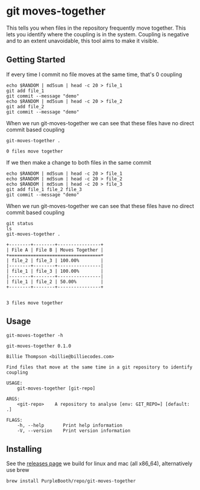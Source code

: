 # git moves-together

This tells you when files in the repository frequently move together.
This lets you identify where the coupling is in the system. Coupling is
negative and to an extent unavoidable, this tool aims to make it
visible.

## Getting Started

If every time I commit no file moves at the same time, that's 0 coupling

``` shell,script(name="no-coupling-setup",expected_exit_code=0)
echo $RANDOM | md5sum | head -c 20 > file_1
git add file_1
git commit --message "demo"
echo $RANDOM | md5sum | head -c 20 > file_2
git add file_2
git commit --message "demo"
```

When we run git-moves-together we can see that these files have no
direct commit based coupling

``` shell,script(name="no-coupling",expected_exit_code=0)
git-moves-together .
```

``` text,verify(script_name="no-coupling",stream=stdout)
0 files move together
```

If we then make a change to both files in the same commit

``` shell,script(name="coupling-setup",expected_exit_code=0)
echo $RANDOM | md5sum | head -c 20 > file_1
echo $RANDOM | md5sum | head -c 20 > file_2
echo $RANDOM | md5sum | head -c 20 > file_3
git add file_1 file_2 file_3
git commit --message "demo"
```

When we run git-moves-together we can see that these files have no
direct commit based coupling

``` shell,script(name="coupling",expected_exit_code=0)
git status
ls
git-moves-together .
```

``` text,verify(script_name="coupling",stream=stdout)
+--------+--------+----------------+
| File A | File B | Moves Together |
+==================================+
| file_2 | file_3 | 100.00%        |
|--------+--------+----------------|
| file_1 | file_3 | 100.00%        |
|--------+--------+----------------|
| file_1 | file_2 | 50.00%         |
+--------+--------+----------------+


3 files move together
```

## Usage

``` shell,script(name="help",expected_exit_code=0)
git-moves-together -h
```

``` text,verify(script_name="help",stream=stdout)
git-moves-together 0.1.0

Billie Thompson <billie@billiecodes.com>

Find files that move at the same time in a git repository to identify coupling

USAGE:
    git-moves-together [git-repo]

ARGS:
    <git-repo>    A repository to analyse [env: GIT_REPO=] [default: .]

FLAGS:
    -h, --help       Print help information
    -V, --version    Print version information
```

## Installing

See the [releases
page](https://github.com/PurpleBooth/ellipsis/releases/latest) we build
for linux and mac (all x86_64), alternatively use brew

``` shell,skip()
brew install PurpleBooth/repo/git-moves-together
```
